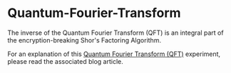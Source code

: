 # Quantum-Fourier-Transform
<p>The inverse of the Quantum Fourier Transform (QFT) is an integral part of the encryption-breaking Shor's Factoring Algorithm.
<p>For an explanation of this <a href='https://agentanakinai.wordpress.com/2019/09/21/quantum-fourier-transform-qft/'>Quantum Fourier Transform (QFT)</a> experiment, please read the associated blog article. 
